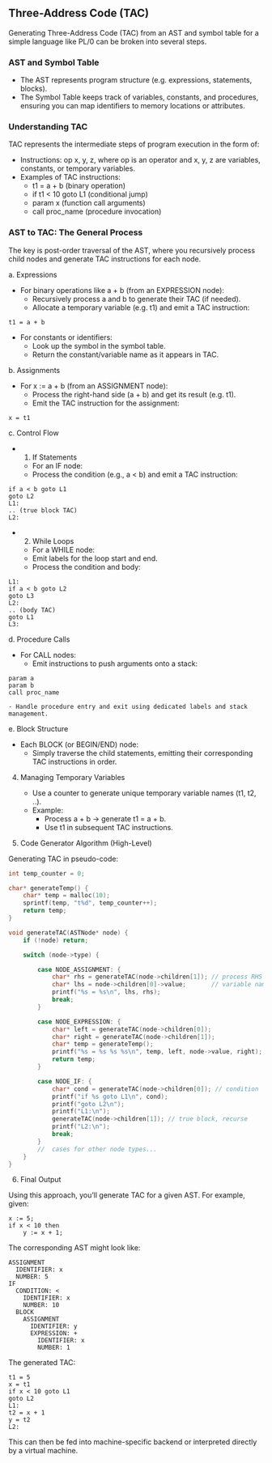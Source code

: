 
## Three-Address Code (TAC)

Generating Three-Address Code (TAC) from an AST and symbol table for a simple language like
PL/0 can be broken into several steps.


### AST and Symbol Table

- The AST represents program structure (e.g. expressions, statements, blocks).
- The Symbol Table keeps track of variables, constants, and procedures, ensuring
  you can map identifiers to memory locations or attributes.


### Understanding TAC

TAC represents the intermediate steps of program execution in the form of:
- Instructions: op x, y, z, where op is an operator and x, y, z are variables,
  constants, or temporary variables.
- Examples of TAC instructions:
    - t1 = a + b (binary operation)
	- if t1 < 10 goto L1 (conditional jump)
	- param x (function call arguments)
	- call proc_name (procedure invocation)


### AST to TAC: The General Process

The key is post-order traversal of the AST, where you recursively process
child nodes and generate TAC instructions for each node.

a. Expressions
- For binary operations like a + b (from an EXPRESSION node):
    - Recursively process a and b to generate their TAC (if needed).
    - Allocate a temporary variable (e.g. t1) and emit a TAC instruction:

```
t1 = a + b
```

- For constants or identifiers:
	- Look up the symbol in the symbol table.
	- Return the constant/variable name as it appears in TAC.

b. Assignments
- For x := a + b (from an ASSIGNMENT node):
	- Process the right-hand side (a + b) and get its result (e.g. t1).
	- Emit the TAC instruction for the assignment:

```
x = t1
```

c. Control Flow
- 1. If Statements
	- For an IF node:
	- Process the condition (e.g., a < b) and emit a TAC instruction:

```
if a < b goto L1
goto L2
L1:
.. (true block TAC)
L2:
```

- 2. While Loops
	- For a WHILE node:
	- Emit labels for the loop start and end.
	- Process the condition and body:

```
L1: 
if a < b goto L2
goto L3
L2:
.. (body TAC)
goto L1
L3:
```

d. Procedure Calls
- For CALL nodes:
    - Emit instructions to push arguments onto a stack:
```
param a
param b
call proc_name
```
	- Handle procedure entry and exit using dedicated labels and stack management.

e. Block Structure
- Each BLOCK (or BEGIN/END) node:
	- Simply traverse the child statements, emitting their corresponding TAC instructions in order.

4. Managing Temporary Variables
	- Use a counter to generate unique temporary variable names (t1, t2, ..).
	- Example:
	    - Process a + b -> generate t1 = a + b.
	    - Use t1 in subsequent TAC instructions.

5. Code Generator Algorithm (High-Level)

Generating TAC in pseudo-code:

```c
int temp_counter = 0;

char* generateTemp() {
    char* temp = malloc(10);
    sprintf(temp, "t%d", temp_counter++);
    return temp;
}

void generateTAC(ASTNode* node) {
    if (!node) return;

    switch (node->type) {

        case NODE_ASSIGNMENT: {
            char* rhs = generateTAC(node->children[1]); // process RHS
            char* lhs = node->children[0]->value;       // variable name
            printf("%s = %s\n", lhs, rhs);
            break;
        }

        case NODE_EXPRESSION: {
            char* left = generateTAC(node->children[0]);
            char* right = generateTAC(node->children[1]);
            char* temp = generateTemp();
            printf("%s = %s %s %s\n", temp, left, node->value, right);
            return temp;
        }

        case NODE_IF: {
            char* cond = generateTAC(node->children[0]); // condition
            printf("if %s goto L1\n", cond);
            printf("goto L2\n");
            printf("L1:\n");
            generateTAC(node->children[1]); // true block, recurse
            printf("L2:\n");
            break;
        }
        //  cases for other node types...
    }
}
```

6. Final Output

Using this approach, you’ll generate TAC for a given AST. For example, given:

```tac
x := 5;
if x < 10 then
    y := x + 1;
```

The corresponding AST might look like:

```
ASSIGNMENT
  IDENTIFIER: x
  NUMBER: 5
IF
  CONDITION: <
    IDENTIFIER: x
    NUMBER: 10
  BLOCK
    ASSIGNMENT
      IDENTIFIER: y
      EXPRESSION: +
        IDENTIFIER: x
        NUMBER: 1
```

The generated TAC:

```tac
t1 = 5
x = t1
if x < 10 goto L1
goto L2
L1:
t2 = x + 1
y = t2
L2:
```

This can then be fed into machine-specific backend or interpreted directly by a virtual machine.
